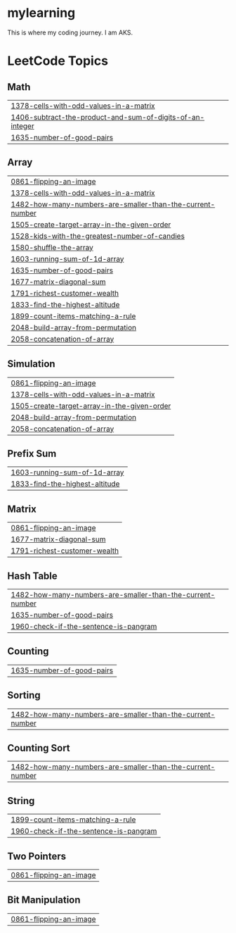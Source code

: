 # mylearning
This is where my coding journey.
I am AKS.

<!---LeetCode Topics Start-->
# LeetCode Topics
## Math
|  |
| ------- |
| [1378-cells-with-odd-values-in-a-matrix](https://github.com/Ayush-Singh-16/mylearning/tree/master/1378-cells-with-odd-values-in-a-matrix) |
| [1406-subtract-the-product-and-sum-of-digits-of-an-integer](https://github.com/Ayush-Singh-16/mylearning/tree/master/1406-subtract-the-product-and-sum-of-digits-of-an-integer) |
| [1635-number-of-good-pairs](https://github.com/Ayush-Singh-16/mylearning/tree/master/1635-number-of-good-pairs) |
## Array
|  |
| ------- |
| [0861-flipping-an-image](https://github.com/Ayush-Singh-16/mylearning/tree/master/0861-flipping-an-image) |
| [1378-cells-with-odd-values-in-a-matrix](https://github.com/Ayush-Singh-16/mylearning/tree/master/1378-cells-with-odd-values-in-a-matrix) |
| [1482-how-many-numbers-are-smaller-than-the-current-number](https://github.com/Ayush-Singh-16/mylearning/tree/master/1482-how-many-numbers-are-smaller-than-the-current-number) |
| [1505-create-target-array-in-the-given-order](https://github.com/Ayush-Singh-16/mylearning/tree/master/1505-create-target-array-in-the-given-order) |
| [1528-kids-with-the-greatest-number-of-candies](https://github.com/Ayush-Singh-16/mylearning/tree/master/1528-kids-with-the-greatest-number-of-candies) |
| [1580-shuffle-the-array](https://github.com/Ayush-Singh-16/mylearning/tree/master/1580-shuffle-the-array) |
| [1603-running-sum-of-1d-array](https://github.com/Ayush-Singh-16/mylearning/tree/master/1603-running-sum-of-1d-array) |
| [1635-number-of-good-pairs](https://github.com/Ayush-Singh-16/mylearning/tree/master/1635-number-of-good-pairs) |
| [1677-matrix-diagonal-sum](https://github.com/Ayush-Singh-16/mylearning/tree/master/1677-matrix-diagonal-sum) |
| [1791-richest-customer-wealth](https://github.com/Ayush-Singh-16/mylearning/tree/master/1791-richest-customer-wealth) |
| [1833-find-the-highest-altitude](https://github.com/Ayush-Singh-16/mylearning/tree/master/1833-find-the-highest-altitude) |
| [1899-count-items-matching-a-rule](https://github.com/Ayush-Singh-16/mylearning/tree/master/1899-count-items-matching-a-rule) |
| [2048-build-array-from-permutation](https://github.com/Ayush-Singh-16/mylearning/tree/master/2048-build-array-from-permutation) |
| [2058-concatenation-of-array](https://github.com/Ayush-Singh-16/mylearning/tree/master/2058-concatenation-of-array) |
## Simulation
|  |
| ------- |
| [0861-flipping-an-image](https://github.com/Ayush-Singh-16/mylearning/tree/master/0861-flipping-an-image) |
| [1378-cells-with-odd-values-in-a-matrix](https://github.com/Ayush-Singh-16/mylearning/tree/master/1378-cells-with-odd-values-in-a-matrix) |
| [1505-create-target-array-in-the-given-order](https://github.com/Ayush-Singh-16/mylearning/tree/master/1505-create-target-array-in-the-given-order) |
| [2048-build-array-from-permutation](https://github.com/Ayush-Singh-16/mylearning/tree/master/2048-build-array-from-permutation) |
| [2058-concatenation-of-array](https://github.com/Ayush-Singh-16/mylearning/tree/master/2058-concatenation-of-array) |
## Prefix Sum
|  |
| ------- |
| [1603-running-sum-of-1d-array](https://github.com/Ayush-Singh-16/mylearning/tree/master/1603-running-sum-of-1d-array) |
| [1833-find-the-highest-altitude](https://github.com/Ayush-Singh-16/mylearning/tree/master/1833-find-the-highest-altitude) |
## Matrix
|  |
| ------- |
| [0861-flipping-an-image](https://github.com/Ayush-Singh-16/mylearning/tree/master/0861-flipping-an-image) |
| [1677-matrix-diagonal-sum](https://github.com/Ayush-Singh-16/mylearning/tree/master/1677-matrix-diagonal-sum) |
| [1791-richest-customer-wealth](https://github.com/Ayush-Singh-16/mylearning/tree/master/1791-richest-customer-wealth) |
## Hash Table
|  |
| ------- |
| [1482-how-many-numbers-are-smaller-than-the-current-number](https://github.com/Ayush-Singh-16/mylearning/tree/master/1482-how-many-numbers-are-smaller-than-the-current-number) |
| [1635-number-of-good-pairs](https://github.com/Ayush-Singh-16/mylearning/tree/master/1635-number-of-good-pairs) |
| [1960-check-if-the-sentence-is-pangram](https://github.com/Ayush-Singh-16/mylearning/tree/master/1960-check-if-the-sentence-is-pangram) |
## Counting
|  |
| ------- |
| [1635-number-of-good-pairs](https://github.com/Ayush-Singh-16/mylearning/tree/master/1635-number-of-good-pairs) |
## Sorting
|  |
| ------- |
| [1482-how-many-numbers-are-smaller-than-the-current-number](https://github.com/Ayush-Singh-16/mylearning/tree/master/1482-how-many-numbers-are-smaller-than-the-current-number) |
## Counting Sort
|  |
| ------- |
| [1482-how-many-numbers-are-smaller-than-the-current-number](https://github.com/Ayush-Singh-16/mylearning/tree/master/1482-how-many-numbers-are-smaller-than-the-current-number) |
## String
|  |
| ------- |
| [1899-count-items-matching-a-rule](https://github.com/Ayush-Singh-16/mylearning/tree/master/1899-count-items-matching-a-rule) |
| [1960-check-if-the-sentence-is-pangram](https://github.com/Ayush-Singh-16/mylearning/tree/master/1960-check-if-the-sentence-is-pangram) |
## Two Pointers
|  |
| ------- |
| [0861-flipping-an-image](https://github.com/Ayush-Singh-16/mylearning/tree/master/0861-flipping-an-image) |
## Bit Manipulation
|  |
| ------- |
| [0861-flipping-an-image](https://github.com/Ayush-Singh-16/mylearning/tree/master/0861-flipping-an-image) |
<!---LeetCode Topics End-->